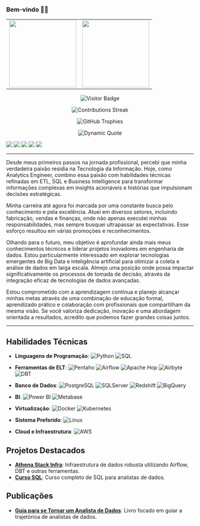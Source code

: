 ### Bem-vindo 🧙‍♂️
<table align="center">
  <tr>
    <td>
      <a href="https://github.com/Linhares015">
        <img height="180em" src="https://github-readme-stats.vercel.app/api?username=Linhares015&show_icons=true&theme=tokyonight&include_all_commits=true&count_private=true"/>
      </a>
    </td>
    <td>
      <a href="https://github.com/Linhares015">
        <img height="180em" src="https://github-readme-stats.vercel.app/api/top-langs/?username=Linhares015&layout=compact&langs_count=6&theme=tokyonight&hide=html,scss"/>
      </a>
    </td>
  </tr>
</table>

<p align="center">
  <img src="https://visitor-badge.laobi.icu/badge?page_id=Linhares015.Linhares015" alt="Visitor Badge"/>
</p>

<p align="center">
  <img src="https://github-readme-streak-stats.herokuapp.com/?user=Linhares015&theme=tokyonight" alt="Contributions Streak"/>
</p>

<p align="center">
  <img src="https://github-profile-trophy.vercel.app/?username=Linhares015&theme=tokyonight&row=1&column=6" alt="GitHub Trophies"/>
</p>

<p align="center">
  <img src="https://quotes-github-readme.vercel.app/api?type=horizontal&theme=tokyonight" alt="Dynamic Quote"/>
</p>



<div> 
  <a href="https://www.linkedin.com/in/tiago-linhares/" target="_blank"><img src="https://img.shields.io/badge/-LinkedIn-%230077B5?style=for-the-badge&logo=linkedin&logoColor=white" target="_blank"></a>
  <a href="mailto:tiagolinhares051@gmail.com"><img src="https://img.shields.io/badge/-Gmail-%23333?style=for-the-badge&logo=gmail&logoColor=white" target="_blank"></a>
  <a href="https://linhares015.github.io/" target="_blank"><img src="https://img.shields.io/badge/Blog-1A1A1A?style=for-the-badge&logo=blogger&logoColor=white" target="_blank"></a>
  <a href="https://www.amazon.com.br/dp/B0CDDFZMLD?ref_=cm_sw_r_mwn_dp_VT4QMG06XS904M6EEQ3A" target="_blank"><img src="https://img.shields.io/badge/Amazon-FF9900?style=for-the-badge&logo=amazon&logoColor=white" target="_blank"></a>
  <a href="https://www.youtube.com/channel/UCt84TdI6Em0T-Kg7C-_aDpA" target="_blank"><img src="https://img.shields.io/badge/YouTube-FF0000?style=for-the-badge&logo=youtube&logoColor=white" target="_blank"></a>
</div>

---

Desde meus primeiros passos na jornada profissional, percebi que minha verdadeira paixão residia na Tecnologia da Informação. Hoje, como Analytics Engineer, combino essa paixão com habilidades técnicas refinadas em ETL, SQL e Business Intelligence para transformar informações complexas em insights acionáveis e histórias que impulsionam decisões estratégicas.

Minha carreira até agora foi marcada por uma constante busca pelo conhecimento e pela excelência. Atuei em diversos setores, incluindo fabricação, vendas e finanças, onde não apenas executei minhas responsabilidades, mas sempre busquei ultrapassar as expectativas. Esse esforço resultou em várias promoções e reconhecimentos.

Olhando para o futuro, meu objetivo é aprofundar ainda mais meus conhecimentos técnicos e liderar projetos inovadores em engenharia de dados. Estou particularmente interessado em explorar tecnologias emergentes de Big Data e inteligência artificial para otimizar a coleta e análise de dados em larga escala. Almejo uma posição onde possa impactar significativamente os processos de tomada de decisão, através da integração eficaz de tecnologias de dados avançadas.

Estou comprometido com a aprendizagem contínua e planejo alcançar minhas metas através de uma combinação de educação formal, aprendizado prático e colaboração com profissionais que compartilham da mesma visão. Se você valoriza dedicação, inovação e uma abordagem orientada a resultados, acredito que podemos fazer grandes coisas juntos.

---

## Habilidades Técnicas
- **Linguagens de Programação**: ![Python](https://img.shields.io/badge/Python-3776AB?style=for-the-badge&logo=python&logoColor=white) ![SQL](https://img.shields.io/badge/SQL-336791?style=for-the-badge&logo=postgresql&logoColor=white)
  
- **Ferramentas de ELT**: ![Pentaho](https://img.shields.io/badge/Pentaho-0059C9?style=for-the-badge&logo=pentaho&logoColor=white) ![Airflow](https://img.shields.io/badge/Airflow-017CEE?style=for-the-badge&logo=apache-airflow&logoColor=white) ![Apache Hop](https://img.shields.io/badge/Apache%20Hop-EE4C2C?style=for-the-badge&logo=apache-hop&logoColor=white) ![Airbyte](https://img.shields.io/badge/Airbyte-3A77FF?style=for-the-badge&logo=airbyte&logoColor=white) ![DBT](https://img.shields.io/badge/dbt-FF694B?style=for-the-badge&logo=dbt&logoColor=white)

- **Banco de Dados**: ![PostgreSQL](https://img.shields.io/badge/PostgreSQL-316192?style=for-the-badge&logo=postgresql&logoColor=white) ![SQLServer](https://img.shields.io/badge/SQL%20Server-CC2927?style=for-the-badge&logo=microsoft-sql-server&logoColor=white) ![Redshift](https://img.shields.io/badge/Amazon%20Redshift-232F3E?style=for-the-badge&logo=amazon-redshift&logoColor=white) ![BigQuery](https://img.shields.io/badge/BigQuery-4285F4?style=for-the-badge&logo=google-cloud&logoColor=white)

- **BI**: ![Power BI](https://img.shields.io/badge/Power%20BI-F2C811?style=for-the-badge&logo=powerbi&logoColor=black) ![Metabase](https://img.shields.io/badge/Metabase-509EE3?style=for-the-badge&logo=metabase&logoColor=white)

- **Virtualização**: ![Docker](https://img.shields.io/badge/Docker-2496ED?style=for-the-badge&logo=docker&logoColor=white) ![Kubernetes](https://img.shields.io/badge/Kubernetes-326CE5?style=for-the-badge&logo=kubernetes&logoColor=white)

- **Sistema Preferido**: ![Linux](https://img.shields.io/badge/Linux-FCC624?style=for-the-badge&logo=linux&logoColor=black)

- **Cloud e Infraestrutura**: ![AWS](https://img.shields.io/badge/AWS-232F3E?style=for-the-badge&logo=amazon-aws&logoColor=white)

## Projetos Destacados
- **[Athena Stack Infra](https://github.com/Linhares015/athena_stack_infra)**: Infraestrutura de dados robusta utilizando Airflow, DBT e outras ferramentas.
- **[Curso SQL](https://github.com/Linhares015/curso_sql)**: Curso completo de SQL para analistas de dados.

## Publicações
- **[Guia para se Tornar um Analista de Dados](https://www.amazon.com.br/dp/B0CDDFZMLD?ref_=cm_sw_r_mwn_dp_VT4QMG06XS904M6EEQ3A)**: Livro focado em guiar a trajetórioa de analistas de dados.
